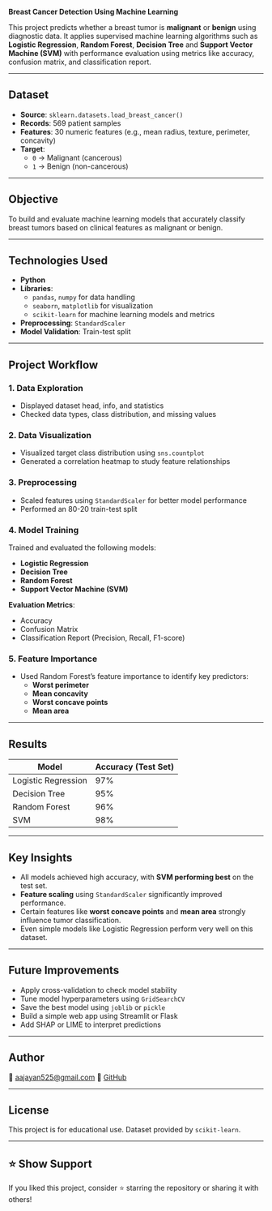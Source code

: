**Breast Cancer Detection Using Machine Learning**

This project predicts whether a breast tumor is **malignant** or **benign** using diagnostic data. It applies supervised machine learning algorithms such as **Logistic Regression**, **Random Forest**, **Decision Tree** and **Support Vector Machine (SVM)** with performance evaluation using metrics like accuracy, confusion matrix, and classification report.

---

##  Dataset

- **Source**: `sklearn.datasets.load_breast_cancer()`
- **Records**: 569 patient samples
- **Features**: 30 numeric features (e.g., mean radius, texture, perimeter, concavity)
- **Target**:
  - `0` → Malignant (cancerous)
  - `1` → Benign (non-cancerous)

---

##  Objective

To build and evaluate machine learning models that accurately classify breast tumors based on clinical features as malignant or benign.

---

##  Technologies Used

- **Python**
- **Libraries**:
  - `pandas`, `numpy` for data handling  
  - `seaborn`, `matplotlib` for visualization  
  - `scikit-learn` for machine learning models and metrics  
- **Preprocessing**: `StandardScaler`
- **Model Validation**: Train-test split

---

##  Project Workflow

### 1. Data Exploration
- Displayed dataset head, info, and statistics
- Checked data types, class distribution, and missing values

### 2. Data Visualization
- Visualized target class distribution using `sns.countplot`
- Generated a correlation heatmap to study feature relationships

### 3. Preprocessing
- Scaled features using `StandardScaler` for better model performance
- Performed an 80-20 train-test split

### 4. Model Training
Trained and evaluated the following models:
- **Logistic Regression**
- **Decision Tree**
- **Random Forest**
- **Support Vector Machine (SVM)**

**Evaluation Metrics**:
- Accuracy
- Confusion Matrix
- Classification Report (Precision, Recall, F1-score)

### 5. Feature Importance
- Used Random Forest’s feature importance to identify key predictors:
  - **Worst perimeter**
  - **Mean concavity**
  - **Worst concave points**
  - **Mean area**

---

##  Results

| Model               | Accuracy (Test Set) |
|---------------------|---------------------|
| Logistic Regression | 97%                 |
| Decision Tree       | 95%
| Random Forest       | 96%                 |
| SVM                 | 98%                 |

---

##  Key Insights

- All models achieved high accuracy, with **SVM performing best** on the test set.
- **Feature scaling** using `StandardScaler` significantly improved performance.
- Certain features like **worst concave points** and **mean area** strongly influence tumor classification.
- Even simple models like Logistic Regression perform very well on this dataset.

---

##  Future Improvements

- Apply cross-validation to check model stability
- Tune model hyperparameters using `GridSearchCV`
- Save the best model using `joblib` or `pickle`
- Build a simple web app using Streamlit or Flask
- Add SHAP or LIME to interpret predictions

---

##  Author

  
📧 aajayan525@gmail.com 
🔗 [GitHub](https://github.com/Anusha6744)

---

## License

This project is for educational use. Dataset provided by `scikit-learn`.

---

## ⭐️ Show Support

If you liked this project, consider ⭐️ starring the repository or sharing it with others!
